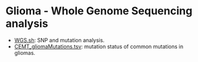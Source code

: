 Glioma - Whole Genome Sequencing analysis
========
* [WGS.sh](./WGS.sh): SNP and mutation analysis.          
* [CEMT_gliomaMutations.tsv](./CEMT_gliomaMutations.tsv): mutation status of common mutations in gliomas.
